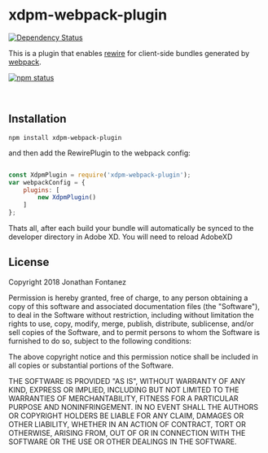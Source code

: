 xdpm-webpack-plugin
=====

[![Dependency Status](http://david-dm.org/tato123/xdpm-webpack-plugin/status.svg)](http://david-dm.org/tato123/xdpm-webpack-plugin)

This is a plugin that enables [rewire](https://github.com/jhnns/rewire) for client-side bundles generated by [webpack](https://github.com/webpack/webpack).

[![npm status](https://nodei.co/npm/xdpm-webpack-plugin.svg?downloads=true&stars=true)](https://npmjs.org/package/xdpm-webpack-plugin)

<br />

Installation
------------

`npm install xdpm-webpack-plugin`

and then add the RewirePlugin to the webpack config:

```javascript

const XdpmPlugin = require('xdpm-webpack-plugin');
var webpackConfig = {
    plugins: [
        new XdpmPlugin()
    ]
};
```

Thats all, after each build your bundle will automatically be synced to the developer directory in Adobe XD. You will need to reload AdobeXD 
<br />

License
-------

Copyright 2018 Jonathan Fontanez

Permission is hereby granted, free of charge, to any person obtaining a copy of this software and associated documentation files (the "Software"), to deal in the Software without restriction, including without limitation the rights to use, copy, modify, merge, publish, distribute, sublicense, and/or sell copies of the Software, and to permit persons to whom the Software is furnished to do so, subject to the following conditions:

The above copyright notice and this permission notice shall be included in all copies or substantial portions of the Software.

THE SOFTWARE IS PROVIDED "AS IS", WITHOUT WARRANTY OF ANY KIND, EXPRESS OR IMPLIED, INCLUDING BUT NOT LIMITED TO THE WARRANTIES OF MERCHANTABILITY, FITNESS FOR A PARTICULAR PURPOSE AND NONINFRINGEMENT. IN NO EVENT SHALL THE AUTHORS OR COPYRIGHT HOLDERS BE LIABLE FOR ANY CLAIM, DAMAGES OR OTHER LIABILITY, WHETHER IN AN ACTION OF CONTRACT, TORT OR OTHERWISE, ARISING FROM, OUT OF OR IN CONNECTION WITH THE SOFTWARE OR THE USE OR OTHER DEALINGS IN THE SOFTWARE.